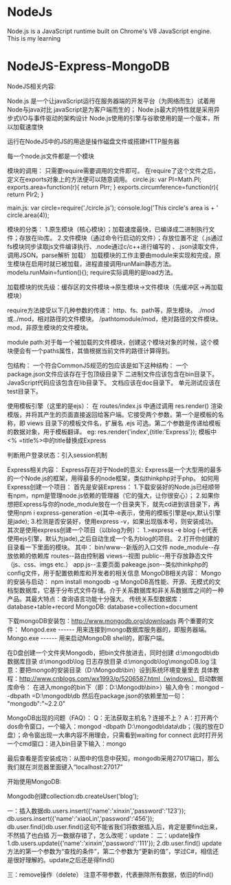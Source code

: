 # NodeJs
Node.js is a JavaScript runtime built on Chrome's V8 JavaScript engine. This is my learning


# NodeJS-Express-MongoDB

NodeJS相关内容:

Node.js 是一个让javaScript运行在服务器端的开发平台（为网络而生）试着用Node与java对比
javaScript是为客户端而生的；
Node.js最大的特性就是采用异步式I/O与事件驱动的架构设计
Node.js使用的引擎与谷歌使用的是一个版本，所以加载速度快

运行在NodeJS中的JS的用途是操作磁盘文件或搭建HTTP服务器

每一个node.js文件都是一个模块

模块的调用：
只需要require需要调用的文件即可。
在require了这个文件之后，定义在exports对象上的方法便可以随意调用。
circle.js:
var PI=Math.PI;
exports.area=function(r){
    return PI*r*r;
}
exports.circumference=function(r){
    return PI*r*2;
}

main.js:
var circle=require('./circle.js');
console.log('This circle's area is + ' circle.area(4)); 

模块的分类：
1.原生模块（核心模块）；加载速度最快，已编译成二进制执行文件；存放在lib库。
2.文件模块（通过命令行启动的文件）；存放位置不定（.js通过fs模块同步读取js文件编译执行、.node通过c/c++进行编写的 、.json读取文件，调用JSON。parse解析 加载）
加载模块的工作主要由module来实现和完成，原生模块在启用时就已被加载，进程直接调用runMain静态方法。
modelu.runMain=funtion(){};
require实际调用的是load方法。

加载模块的优先级：缓存区的文件模块->原生模块->文件模块（先缓冲区->再加载模块）

require方法接受以下几种参数的传递：
http、fs、path等，原生模块。
./mod或../mod，相对路径的文件模块。
/pathtomodule/mod，绝对路径的文件模块。
mod，非原生模块的文件模块。

module path:对于每一个被加载的文件模块，创建这个模块对象的时候，这个模块便会有一个paths属性，其值根据当前文件的路径计算得到。

包结构：
一个符合CommonJS规范的包应该是如下这种结构：
一个package.json文件应该存在于包顶级目录下
二进制文件应该包含在bin目录下。
JavaScript代码应该包含在lib目录下。
文档应该在doc目录下。
单元测试应该在test目录下。

使用模板引擎（这里的是ejs）：
在 routes/index.js 中通过调用 res.render() 渲染模版，并将其产生的页面直接返回给客户端。它接受两个参数，第一个是模板的名称，即 views 目录下的模板文件名，扩展名 .ejs 可选。第二个参数是传递给模板的数据对象，用于模板翻译。
eg: res.render('index',{title:'Express'});
模板中<% =title%>中的title替换成Express

判断用户登录状态：引入session机制



Express相关内容：
Express存在对于Node的意义:
Express是一个大型用的最多的一个Node.js的框架，用得最多的node框架，类似thinkphp对于php。
如何用Express创建一个项目：
首先是安装Express：
     1.下载安装好的Node.js已经顺带有npm，npm是管理node.js依赖的管理器（它的强大，让你很安心）；
     2.如果你想把Express与你的node_module放在一个目录夹下，就先cd进到该目录下，再使用npm i express-generation -e(其中-e表示，使用的模板引擎是ejx,默认引擎是jade);
     3.检测是否安装好，使用express -v，如果出现版本号，则安装成功。
其次是使用express创建一个项目（以blog为例）：
        1.>express -e blog (-e代表使用ejs引擎，默认为jade),之后自动生成一个名为blog的项目。
        2.打开你创建的目录看一下里面的模块。
        其中：
        bin/www--新版的入口文件
            node_module--存放依赖的依赖库
            routes--路由控制器
            views--视图
            public--用于存放静态文件（js、css、imgs etc.）
            app.js--主要页面
            pakeage.json--类似thinkphp的config文件，用于配置依赖库和开发者的相关信息
MongoDB相关内容：
Mongo的安装与启动：
npm install mongodb -g
MongoDB高性能、开源、无模式的文档型数据库，它基于分布式文件存储。介于关系数据库和非关系数据库之间的一种产品。其最大特点：查询语言功能十分强大。
传统关系型数据库：database+table+record
MongoDB:  database+collection+document

下载mongoDB安装包：http://www.mongodb.org/downloads
两个重要的文件：
Mongod.exe ------ 用来连接到mongo数据库服务器的，即服务器端。
 Mongo.exe ------ 用来启动MongoDB shell的，即客户端。

在D盘创建一个文件夹Mongodb，把bin文件放进去，同时创建  d:\mongodb\db   数据库目录
        d:\mongodb\log  日志存放目录
        d:\mongodb\log\mongoDB.log
注意：要把mongo的安装目录（D:\Mongodb\bin）设到系统环境变量里去
具体教程：http://www.cnblogs.com/wx1993/p/5206587.html（windows）
启动数据库命令：
在进入mongo的bin下（即：D:\Mongodb\bin>）输入命令：mongod --dbpath =D:\mongodb\db
然后在package.json的依赖里加一句：
"mongodb":"~2.2.0"


MongoDB出现的问题（FAQ）：
Q：无法获取主机名？连接不上？ 
A：打开两个dos命令窗口，一个输入：mongod -dbpath D:\mongodb\data\db；（我的放在D盘）；命令窗出现一大串内容不用理会，只需看到waiting for connect 
此时打开另一个cmd窗口：进入bin目录下输入：mongo

最后查看是否安装成功：从图中的信息中获知，mongodb采用27017端口，那么我们就在浏览器里面键入“localhost:27017”

开始使用MongoDB:

Mongodb创建collection:db.createUser('blog');

一：插入数据db.users.insert({'name':'xinxin','password':'123'});
db.users.insert({'name':'xiaoLin','password':'456'});
db.user.find()db.user.find()这句不能省我们将数据插入后，肯定是要find出来，不然插了也白插
万一数据存错了，怎么改呢：update：
二：update操作
1.db.users.update({'name':'xinxin','password':'111'});
2.db.user.find()
update方法的第一个参数为“查找的条件”，第二个参数为“更新的值”，学过C#，相信还是很好理解的。update之后还是得find()

三：remove操作（delete）
注意不带参数，代表删除所有数据，依旧的find()

